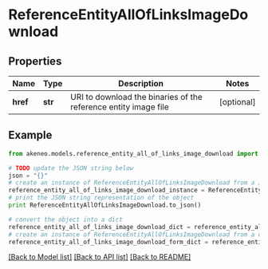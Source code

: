 # ReferenceEntityAllOfLinksImageDownload


## Properties
Name | Type | Description | Notes
------------ | ------------- | ------------- | -------------
**href** | **str** | URI to download the binaries of the reference entity image file | [optional] 

## Example

```python
from akeneo.models.reference_entity_all_of_links_image_download import ReferenceEntityAllOfLinksImageDownload

# TODO update the JSON string below
json = "{}"
# create an instance of ReferenceEntityAllOfLinksImageDownload from a JSON string
reference_entity_all_of_links_image_download_instance = ReferenceEntityAllOfLinksImageDownload.from_json(json)
# print the JSON string representation of the object
print ReferenceEntityAllOfLinksImageDownload.to_json()

# convert the object into a dict
reference_entity_all_of_links_image_download_dict = reference_entity_all_of_links_image_download_instance.to_dict()
# create an instance of ReferenceEntityAllOfLinksImageDownload from a dict
reference_entity_all_of_links_image_download_form_dict = reference_entity_all_of_links_image_download.from_dict(reference_entity_all_of_links_image_download_dict)
```
[[Back to Model list]](../README.md#documentation-for-models) [[Back to API list]](../README.md#documentation-for-api-endpoints) [[Back to README]](../README.md)



